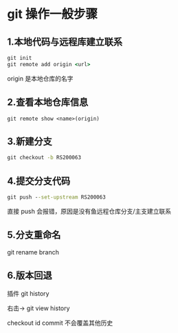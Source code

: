 # git 操作一般步骤

## 1.本地代码与远程库建立联系

```cmd
git init
git remote add origin <url>
```

origin 是本地仓库的名字

## 2.查看本地仓库信息

```
git remote show <name>(origin)
```

## 3.新建分支

```cmd
git checkout -b RS200063
```

## 4.提交分支代码

```cmd
git push --set-upstream RS200063
```

直接 push 会报错，原因是没有鱼远程仓库分支/主支建立联系

## 5.分支重命名

git rename branch

## 6.版本回退

插件 git history

右击-> git view history

checkout id commit 不会覆盖其他历史
